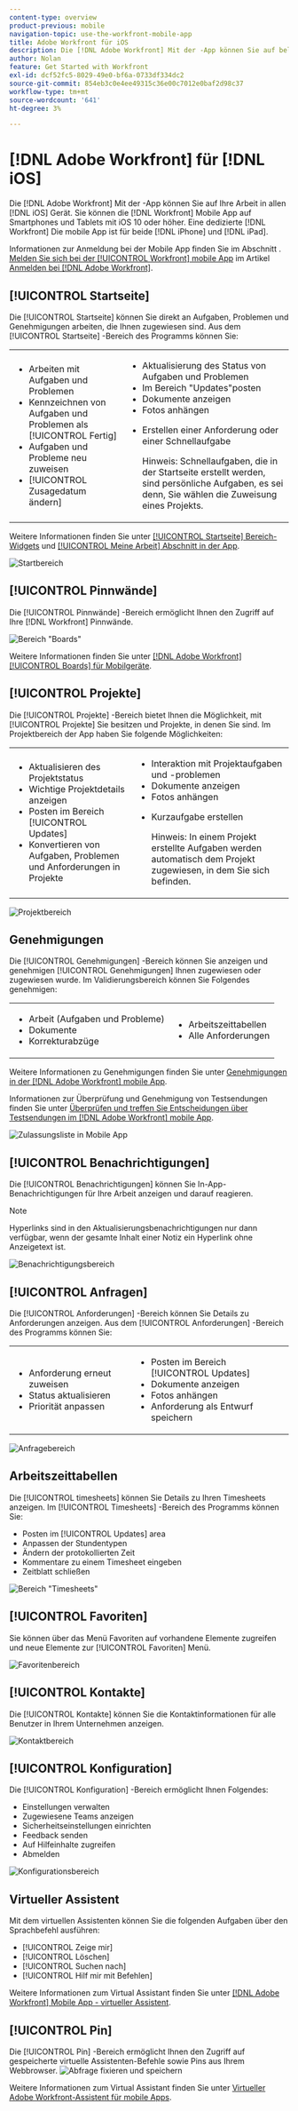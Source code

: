 ```yaml
---
content-type: overview
product-previous: mobile
navigation-topic: use-the-workfront-mobile-app
title: Adobe Workfront für iOS
description: Die [!DNL Adobe Workfront] Mit der -App können Sie auf beliebige iOS-Geräte zugreifen. Sie können die [!DNL Workfront] Mobile App auf Smartphones und Tablets mit iOS 10 oder höher. Eine dedizierte [!DNL Workfront] Die mobile App ist sowohl für die iPhone als auch für die iPad verfügbar.
author: Nolan
feature: Get Started with Workfront
exl-id: dcf52fc5-8029-49e0-bf6a-0733df334dc2
source-git-commit: 854eb3c0e4ee49315c36e00c7012e0baf2d98c37
workflow-type: tm+mt
source-wordcount: '641'
ht-degree: 3%

---
```


# [!DNL Adobe Workfront] für [!DNL iOS]

Die [!DNL Adobe Workfront] Mit der -App können Sie auf Ihre Arbeit in allen [!DNL iOS] Gerät. Sie können die [!DNL Workfront] Mobile App auf Smartphones und Tablets mit iOS 10 oder höher. Eine dedizierte [!DNL Workfront] Die mobile App ist für beide [!DNL iPhone] und [!DNL iPad].

Informationen zur Anmeldung bei der Mobile App finden Sie im Abschnitt . [Melden Sie sich bei der [!UICONTROL Workfront] mobile App](../../../workfront-basics/manage-your-account-and-profile/managing-your-workfront-account/log-in-to-workfront.md#log) im Artikel [Anmelden bei [!DNL Adobe Workfront]](../../../workfront-basics/manage-your-account-and-profile/managing-your-workfront-account/log-in-to-workfront.md).

## [!UICONTROL Startseite]

Die [!UICONTROL Startseite] können Sie direkt an Aufgaben, Problemen und Genehmigungen arbeiten, die Ihnen zugewiesen sind. Aus dem [!UICONTROL Startseite] -Bereich des Programms können Sie:

<table style="table-layout:auto"> 
 <col> 
 <col> 
 <tbody> 
  <tr> 
   <td> 
    <ul> 
     <li>Arbeiten mit Aufgaben und Problemen</li> 
     <li>Kennzeichnen von Aufgaben und Problemen als [!UICONTROL Fertig]</li> 
     <li>Aufgaben und Probleme neu zuweisen</li> 
     <li>[!UICONTROL Zusagedatum ändern]</li> 
    </ul> </td> 
   <td> 
    <ul> 
     <li>Aktualisierung des Status von Aufgaben und Problemen</li> 
     <li>Im Bereich "Updates"posten</li> 
     <li>Dokumente anzeigen</li> 
     <li>Fotos anhängen</li> 
     <li> <p>Erstellen einer Anforderung oder einer Schnellaufgabe</p> <p>Hinweis: Schnellaufgaben, die in der Startseite erstellt werden, sind persönliche Aufgaben, es sei denn, Sie wählen die Zuweisung eines Projekts.</p> </li> 
    </ul> </td> 
  </tr> 
 </tbody> 
</table>

Weitere Informationen finden Sie unter [[!UICONTROL Startseite] Bereich-Widgets](../../../workfront-basics/mobile-apps/using-the-workfront-mobile-app/home-area-widgets-mobile.md) und [[!UICONTROL Meine Arbeit] Abschnitt in der App](../../../workfront-basics/mobile-apps/using-the-workfront-mobile-app/my-work-section-mobile.md).

![Startbereich](assets/mobile-home-area.png)

## [!UICONTROL Pinnwände]

Die [!UICONTROL Pinnwände] -Bereich ermöglicht Ihnen den Zugriff auf Ihre [!DNL Workfront] Pinnwände.

![Bereich &quot;Boards&quot;](assets/mobile-all-boards-displayed.png)

Weitere Informationen finden Sie unter [[!DNL Adobe Workfront] [!UICONTROL Boards] für Mobilgeräte](/help/quicksilver/workfront-basics/mobile-apps/using-the-workfront-mobile-app/mobile-boards.md).

## [!UICONTROL Projekte]

Die [!UICONTROL Projekte] -Bereich bietet Ihnen die Möglichkeit, mit [!UICONTROL Projekte] Sie besitzen und Projekte, in denen Sie sind. Im Projektbereich der App haben Sie folgende Möglichkeiten:

<table style="table-layout:auto"> 
 <col> 
 <col> 
 <tbody> 
  <tr> 
   <td> 
    <ul> 
     <li>Aktualisieren des Projektstatus</li> 
     <li>Wichtige Projektdetails anzeigen</li> 
     <li>Posten im Bereich [!UICONTROL Updates]</li> 
     <li>Konvertieren von Aufgaben, Problemen und Anforderungen in Projekte</li> 
    </ul> </td> 
   <td> 
    <ul> 
     <li>Interaktion mit Projektaufgaben und -problemen</li> 
     <li>Dokumente anzeigen</li> 
     <li>Fotos anhängen</li> 
     <li> <p>Kurzaufgabe erstellen</p> <p>Hinweis: In einem Projekt erstellte Aufgaben werden automatisch dem Projekt zugewiesen, in dem Sie sich befinden. </p> </li> 
    </ul> </td> 
  </tr> 
 </tbody> 
</table>

![Projektbereich](assets/mobile-projects-area.png)

## Genehmigungen

Die [!UICONTROL Genehmigungen] -Bereich können Sie anzeigen und genehmigen [!UICONTROL Genehmigungen] Ihnen zugewiesen oder zugewiesen wurde. Im Validierungsbereich können Sie Folgendes genehmigen:

<table style="table-layout:auto">
 <col>
 <col>
 <tbody>
  <tr>
   <td>
    <ul>
     <li>Arbeit (Aufgaben und Probleme)</li>
     <li>Dokumente</li>
     <li>Korrekturabzüge </li>
    </ul> </td>
   <td>
    <ul>
     <li>Arbeitszeittabellen</li>
     <li>Alle Anforderungen</li>
    </ul> </td>
  </tr>
 </tbody>
</table>

Weitere Informationen zu Genehmigungen finden Sie unter [Genehmigungen in der [!DNL Adobe Workfront] mobile App](../../../workfront-basics/mobile-apps/using-the-workfront-mobile-app/approvals-in-mobile-app.md).

Informationen zur Überprüfung und Genehmigung von Testsendungen finden Sie unter [Überprüfen und treffen Sie Entscheidungen über Testsendungen im [!DNL Adobe Workfront] mobile App](../../../workfront-basics/mobile-apps/using-the-workfront-mobile-app/work-with-proofs-in-mobile-app.md).

![Zulassungsliste in Mobile App](assets/mobile-approvals-adobe-350x574.png)

## [!UICONTROL Benachrichtigungen]

Die [!UICONTROL Benachrichtigungen] können Sie In-App-Benachrichtigungen für Ihre Arbeit anzeigen und darauf reagieren.

>[!NOTE]
>Hyperlinks sind in den Aktualisierungsbenachrichtigungen nur dann verfügbar, wenn der gesamte Inhalt einer Notiz ein Hyperlink ohne Anzeigetext ist.

![Benachrichtigungsbereich](assets/mobile-notifications-area.png)

## [!UICONTROL Anfragen]

Die [!UICONTROL Anforderungen] -Bereich können Sie Details zu Anforderungen anzeigen. Aus dem [!UICONTROL Anforderungen] -Bereich des Programms können Sie:

<table style="table-layout:auto">
 <col>
 <col>
 <tbody>
  <tr>
   <td>
    <ul>
     <li>Anforderung erneut zuweisen</li>
     <li>Status aktualisieren</li>
     <li>Priorität anpassen</li>
    </ul> </td>
   <td>
    <ul>
     <li>Posten im Bereich [!UICONTROL Updates]</li>
     <li>Dokumente anzeigen</li>
     <li>Fotos anhängen</li>
     <li>Anforderung als Entwurf speichern</li>
    </ul> </td>
  </tr>
 </tbody>
</table>

![Anfragebereich](assets/mobile-requests-area.png)

## Arbeitszeittabellen

Die [!UICONTROL timesheets] können Sie Details zu Ihren Timesheets anzeigen. Im [!UICONTROL Timesheets] -Bereich des Programms können Sie:

* Posten im [!UICONTROL Updates] area
* Anpassen der Stundentypen
* Ändern der protokollierten Zeit
* Kommentare zu einem Timesheet eingeben
* Zeitblatt schließen

![Bereich &quot;Timesheets&quot;](assets/mobile-timesheets-area.png)

## [!UICONTROL Favoriten]

Sie können über das Menü Favoriten auf vorhandene Elemente zugreifen und neue Elemente zur [!UICONTROL Favoriten] Menü.

![Favoritenbereich](assets/mobile-favorites-area.png)

## [!UICONTROL Kontakte]

Die [!UICONTROL Kontakte] können Sie die Kontaktinformationen für alle Benutzer in Ihrem Unternehmen anzeigen.

![Kontaktbereich](assets/mobile-contacts-area.png)

## [!UICONTROL Konfiguration]

Die [!UICONTROL Konfiguration] -Bereich ermöglicht Ihnen Folgendes:

* Einstellungen verwalten
* Zugewiesene Teams anzeigen
* Sicherheitseinstellungen einrichten
* Feedback senden
* Auf Hilfeinhalte zugreifen
* Abmelden

![Konfigurationsbereich](assets/ios-configuration-area.png)

## Virtueller Assistent

Mit dem virtuellen Assistenten können Sie die folgenden Aufgaben über den Sprachbefehl ausführen:

* [!UICONTROL Zeige mir]
* [!UICONTROL Löschen]
* [!UICONTROL Suchen nach]
* [!UICONTROL Hilf mir mit Befehlen]

Weitere Informationen zum Virtual Assistant finden Sie unter [[!DNL Adobe Workfront] Mobile App - virtueller Assistent](../../../workfront-basics/mobile-apps/using-the-workfront-mobile-app/wf-mobile-virtual-assistant.md).

## [!UICONTROL Pin]

Die [!UICONTROL Pin] -Bereich ermöglicht Ihnen den Zugriff auf gespeicherte virtuelle Assistenten-Befehle sowie Pins aus Ihrem Webbrowser.
![Abfrage fixieren und speichern](assets/pin-and-save-query-adobe-350x285.png)

Weitere Informationen zum Virtual Assistant finden Sie unter [Virtueller Adobe Workfront-Assistent für mobile Apps](../../../workfront-basics/mobile-apps/using-the-workfront-mobile-app/wf-mobile-virtual-assistant.md).
